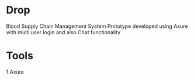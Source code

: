 # Drop
Blood Supply Chain Management System
Prototype developed using Axure with multi user login and also Chat functionality

# Tools
1.Axure